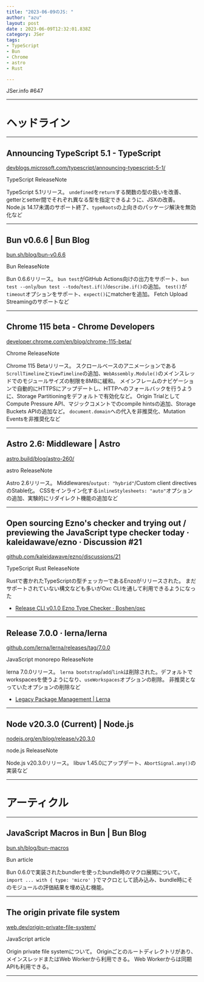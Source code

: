 ```yaml
---
title: "2023-06-09のJS: "
author: "azu"
layout: post
date : 2023-06-09T12:32:01.838Z
category: JSer
tags:
- TypeScript
- Bun
- Chrome
- astro
- Rust

---
```


JSer.info #647

----

<h1 class="site-genre">ヘッドライン</h1>

----

## Announcing TypeScript 5.1 - TypeScript
[devblogs.microsoft.com/typescript/announcing-typescript-5-1/](https://devblogs.microsoft.com/typescript/announcing-typescript-5-1/ "Announcing TypeScript 5.1 - TypeScript")
<p class="jser-tags jser-tag-icon"><span class="jser-tag">TypeScript</span> <span class="jser-tag">ReleaseNote</span></p>

TypeScript 5.1リリース。
`undefined`を`return`する関数の型の扱いを改善、getterとsetter間でそれぞれ異なる型を指定できるように、JSXの改善。
Node.js 14.17未満のサポート終了、`typeRoots`の上向きのパッケージ解決を無効化など


----

## Bun v0.6.6 | Bun Blog
[bun.sh/blog/bun-v0.6.6](https://bun.sh/blog/bun-v0.6.6 "Bun v0.6.6 | Bun Blog")
<p class="jser-tags jser-tag-icon"><span class="jser-tag">Bun</span> <span class="jser-tag">ReleaseNote</span></p>

Bun 0.6.6リリース。
`bun test`がGitHub Actions向けの出力をサポート、`bun test --only`/`bun test --todo`/`test.if()`/`describe.if()`の追加。
`test()`が`timeout`オプションをサポート、`expect()`にmatcherを追加。
Fetch Upload Streamingのサポートなど


----

## Chrome 115 beta - Chrome Developers
[developer.chrome.com/en/blog/chrome-115-beta/](https://developer.chrome.com/en/blog/chrome-115-beta/ "Chrome 115 beta - Chrome Developers")
<p class="jser-tags jser-tag-icon"><span class="jser-tag">Chrome</span> <span class="jser-tag">ReleaseNote</span></p>

Chrome 115 Betaリリース。
スクロールベースのアニメーションである`ScrollTimeline`と`ViewTimeline`の追加、`WebAssembly.Module()`のメインスレッドでのモジュールサイズの制限を8MBに緩和。
メインフレームのナビゲーションで自動的にHTTPSにアップデートし、HTTPへのフォールバックを行うように、Storage Partitioningをデフォルトで有効化など。
Origin TrialとしてCompute Pressure API、マジックコメントでのcompile hintsの追加、Storage Buckets APIの追加など。
`document.domain`への代入を非推奨化、Mutation Eventsを非推奨化など


----

## Astro 2.6: Middleware | Astro
[astro.build/blog/astro-260/](https://astro.build/blog/astro-260/ "Astro 2.6: Middleware | Astro")
<p class="jser-tags jser-tag-icon"><span class="jser-tag">astro</span> <span class="jser-tag">ReleaseNote</span></p>

Astro 2.6リリース。
Middlewares/`output: "hybrid"`/Custom client directivesのStable化。
CSSをインライン化する`inlineStylesheets: "auto"`オプションの追加、実験的にリダイレクト機能の追加など


----

## Open sourcing Ezno&#039;s checker and trying out / previewing the JavaScript type checker today · kaleidawave/ezno · Discussion #21
[github.com/kaleidawave/ezno/discussions/21](https://github.com/kaleidawave/ezno/discussions/21 "Open sourcing Ezno&#039;s checker and trying out / previewing the JavaScript type checker today · kaleidawave/ezno · Discussion #21")
<p class="jser-tags jser-tag-icon"><span class="jser-tag">TypeScript</span> <span class="jser-tag">Rust</span> <span class="jser-tag">ReleaseNote</span></p>

Rustで書かれたTypeScriptの型チェッカーであるEnzoがリリースされた。
まだサポートされていない構文なども多いがOxc CLIを通して利用できるようになった

- [Release CLI v0.1.0 Ezno Type Checker · Boshen/oxc](https://github.com/Boshen/oxc/releases/tag/v0.1.0 "Release CLI v0.1.0 Ezno Type Checker · Boshen/oxc")

----

## Release 7.0.0 · lerna/lerna
[github.com/lerna/lerna/releases/tag/7.0.0](https://github.com/lerna/lerna/releases/tag/7.0.0 "Release 7.0.0 · lerna/lerna")
<p class="jser-tags jser-tag-icon"><span class="jser-tag">JavaScript</span> <span class="jser-tag">monorepo</span> <span class="jser-tag">ReleaseNote</span></p>

lerna 7.0.0リリース。
`lerna bootstrap`/`add`/`link`は削除された。デフォルトでworkspacesを使うようになり、`useWorkspaces`オプションの削除。
非推奨となっていたオプションの削除など

- [Legacy Package Management | Lerna](https://lerna.js.org/docs/legacy-package-management "Legacy Package Management | Lerna")

----

## Node v20.3.0 (Current) | Node.js
[nodejs.org/en/blog/release/v20.3.0](https://nodejs.org/en/blog/release/v20.3.0 "Node v20.3.0 (Current) | Node.js")
<p class="jser-tags jser-tag-icon"><span class="jser-tag">node.js</span> <span class="jser-tag">ReleaseNote</span></p>

Node.js v20.3.0リリース。
libuv 1.45.0にアップデート、`AbortSignal.any()`の実装など


----
<h1 class="site-genre">アーティクル</h1>

----

## JavaScript Macros in Bun | Bun Blog
[bun.sh/blog/bun-macros](https://bun.sh/blog/bun-macros "JavaScript Macros in Bun | Bun Blog")
<p class="jser-tags jser-tag-icon"><span class="jser-tag">Bun</span> <span class="jser-tag">article</span></p>

Bun 0.6.0で実装されたbundlerを使ったbundle時のマクロ展開について。
`import ... with { type: 'micro' }`でマクロとして読み込み、bundle時にそのモジュールの評価結果を埋め込む機能。


----

## The origin private file system
[web.dev/origin-private-file-system/](https://web.dev/origin-private-file-system/ "The origin private file system")
<p class="jser-tags jser-tag-icon"><span class="jser-tag">JavaScript</span> <span class="jser-tag">article</span></p>

Origin private file systemについて。
Originごとのルートディレクトリがあり、メインスレッドまたはWeb Workerから利用できる。
Web Workerからは同期APIも利用できる。


----

